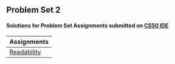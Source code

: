 ## Problem Set 2 
#### Solutions for Problem Set  Assignments submitted on [CS50 IDE](https://ide.cs50.io/)
| Assignments | 
| ---------- | 
| [Readability](https://cs50.harvard.edu/x/2020/psets/2/readability/) |
